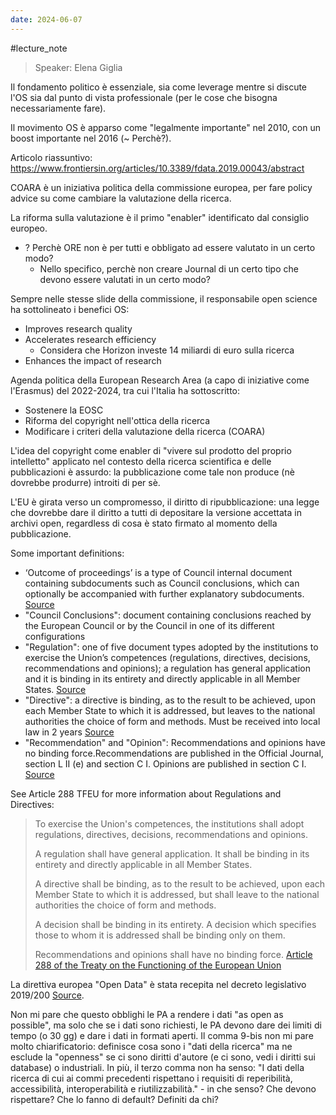 ```yaml
---
date: 2024-06-07
---
```

#lecture_note 

> Speaker: Elena Giglia

Il fondamento politico è essenziale, sia come leverage mentre si discute l'OS sia dal punto di vista professionale (per le cose che bisogna necessariamente fare).

Il movimento OS è apparso come "legalmente importante" nel 2010, con un boost importante nel 2016 (~ Perchè?).

Articolo riassuntivo: https://www.frontiersin.org/articles/10.3389/fdata.2019.00043/abstract

COARA è un iniziativa politica della commissione europea, per fare policy advice su come cambiare la valutazione della ricerca.

La riforma sulla valutazione è il primo "enabler" identificato dal consiglio europeo.

- ? Perchè ORE non è per tutti e obbligato ad essere valutato in un certo modo?
    - Nello specifico, perchè non creare Journal di un certo tipo che devono essere valutati in un certo modo?

Sempre nelle stesse slide della commissione, il responsabile open science ha sottolineato i benefici OS:
- Improves research quality
- Accelerates research efficiency
    - Considera che Horizon investe 14 miliardi di euro sulla ricerca
- Enhances the impact of research

Agenda politica della European Research Area (a capo di iniziative come l'Erasmus) del 2022-2024, tra cui l'Italia ha sottoscritto:
- Sostenere la EOSC
- Riforma del copyright nell'ottica della ricerca
- Modificare i criteri della valutazione della ricerca (COARA)

L'idea del copyright come enabler di "vivere sul prodotto del proprio intelletto" applicato nel contesto della ricerca scientifica e delle pubblicazioni è assurdo: la pubblicazione come tale non produce (nè dovrebbe produrre) introiti di per sè.

L'EU è girata verso un compromesso, il diritto di ripubblicazione: una legge che dovrebbe dare il diritto a tutti di depositare la versione accettata in archivi open, regardless di cosa è stato firmato al momento della pubblicazione.

Some important definitions:
- ‘Outcome of proceedings’ is a type of Council internal document containing subdocuments such as Council conclusions, which can optionally be accompanied with further explanatory subdocuments. [Source](http://publications.europa.eu/resource/authority/resource-type/OUTCOME_PROCEEDINGS)
- "Council Conclusions": document containing conclusions reached by the European Council or by the Council in one of its different configurations
- "Regulation": one of five document types adopted by the institutions to exercise the Union’s competences (regulations, directives, decisions, recommendations and opinions); a regulation has general application and it is binding in its entirety and directly applicable in all Member States. [Source](http://publications.europa.eu/resource/authority/resource-type/REG)
- "Directive": a directive is binding, as to the result to be achieved, upon each Member State to which it is addressed, but leaves to the national authorities the choice of form and methods. Must be received into local law in 2 years [Source](http://publications.europa.eu/resource/authority/resource-type/DIR)
- "Recommendation" and "Opinion": Recommendations and opinions have no binding force.Recommendations are published in the Official Journal, section L II (e) and section C I. Opinions are published in section C I. [Source](http://publications.europa.eu/resource/authority/resource-type/RECO)

See Article 288 TFEU for more information about Regulations and Directives:
> To exercise the Union's competences, the institutions shall adopt regulations, directives, decisions, recommendations and opinions.
>
> A regulation shall have general application. It shall be binding in its entirety and directly applicable in all Member States.
>
> A directive shall be binding, as to the result to be achieved, upon each Member State to which it is addressed, but shall leave to the national authorities the choice of form and methods.
>
> A decision shall be binding in its entirety. A decision which specifies those to whom it is addressed shall be binding only on them.
>
> Recommendations and opinions shall have no binding force.
> [Article 288 of the Treaty on the Functioning of the European Union](https://eur-lex.europa.eu/legal-content/EN/TXT/?uri=celex%3A12012E288)

La direttiva europea "Open Data" è stata recepita nel decreto legislativo 2019/200 [Source](https://www.gazzettaufficiale.it/eli/id/2021/11/30/21G00213/sg).

Non mi pare che questo obblighi le PA a rendere i dati "as open as possible", ma solo che se i dati sono richiesti, le PA devono dare dei limiti di tempo (o 30 gg) e dare i dati in formati aperti. Il comma 9-bis non mi pare molto chiarificatorio: definisce cosa sono i "dati della ricerca" ma ne esclude la "openness" se ci sono diritti d'autore (e ci sono, vedi i diritti sui database) o industriali. In più, il terzo comma non ha senso: "I dati della ricerca di cui ai commi precedenti rispettano i requisiti di reperibilità, accessibilità, interoperabilità e riutilizzabilità." - in che senso? Che devono rispettare? Che lo fanno di default? Definiti da chi?
